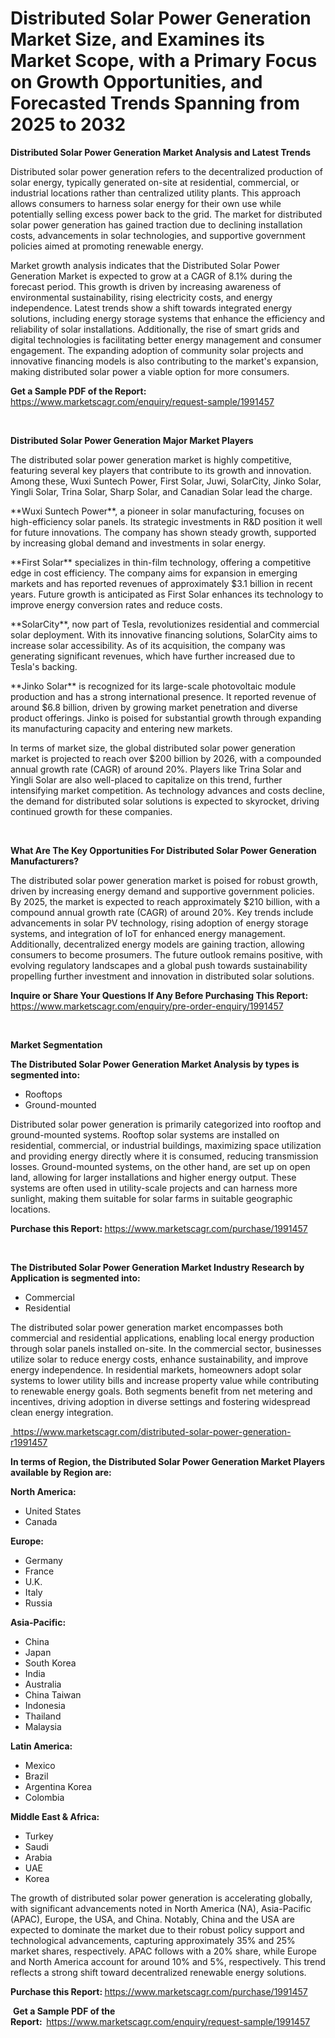 <p><h1>Distributed Solar Power Generation Market Size, and Examines its Market Scope, with a Primary Focus on Growth Opportunities, and Forecasted Trends Spanning from 2025 to 2032</h1></p><p><strong>Distributed Solar Power Generation Market Analysis and Latest Trends</strong></p>
<p><p>Distributed solar power generation refers to the decentralized production of solar energy, typically generated on-site at residential, commercial, or industrial locations rather than centralized utility plants. This approach allows consumers to harness solar energy for their own use while potentially selling excess power back to the grid. The market for distributed solar power generation has gained traction due to declining installation costs, advancements in solar technologies, and supportive government policies aimed at promoting renewable energy.</p><p>Market growth analysis indicates that the Distributed Solar Power Generation Market is expected to grow at a CAGR of 8.1% during the forecast period. This growth is driven by increasing awareness of environmental sustainability, rising electricity costs, and energy independence. Latest trends show a shift towards integrated energy solutions, including energy storage systems that enhance the efficiency and reliability of solar installations. Additionally, the rise of smart grids and digital technologies is facilitating better energy management and consumer engagement. The expanding adoption of community solar projects and innovative financing models is also contributing to the market's expansion, making distributed solar power a viable option for more consumers.</p></p>
<p><strong>Get a Sample PDF of the Report:&nbsp;</strong> <a href="https://www.marketscagr.com/enquiry/request-sample/1991457?utm_campaign=1932&utm_medium=2&utm_source=Github&utm_content=ia&utm_term=16042025&utm_id=distributed-solar-power-generation">https://www.marketscagr.com/enquiry/request-sample/1991457</a></p>
<p>&nbsp;</p>
<p><strong>Distributed Solar Power Generation Major Market Players</strong></p>
<p><p>The distributed solar power generation market is highly competitive, featuring several key players that contribute to its growth and innovation. Among these, Wuxi Suntech Power, First Solar, Juwi, SolarCity, Jinko Solar, Yingli Solar, Trina Solar, Sharp Solar, and Canadian Solar lead the charge.</p><p>**Wuxi Suntech Power**, a pioneer in solar manufacturing, focuses on high-efficiency solar panels. Its strategic investments in R&D position it well for future innovations. The company has shown steady growth, supported by increasing global demand and investments in solar energy.</p><p>**First Solar** specializes in thin-film technology, offering a competitive edge in cost efficiency. The company aims for expansion in emerging markets and has reported revenues of approximately $3.1 billion in recent years. Future growth is anticipated as First Solar enhances its technology to improve energy conversion rates and reduce costs.</p><p>**SolarCity**, now part of Tesla, revolutionizes residential and commercial solar deployment. With its innovative financing solutions, SolarCity aims to increase solar accessibility. As of its acquisition, the company was generating significant revenues, which have further increased due to Tesla's backing.</p><p>**Jinko Solar** is recognized for its large-scale photovoltaic module production and has a strong international presence. It reported revenue of around $6.8 billion, driven by growing market penetration and diverse product offerings. Jinko is poised for substantial growth through expanding its manufacturing capacity and entering new markets.</p><p>In terms of market size, the global distributed solar power generation market is projected to reach over $200 billion by 2026, with a compounded annual growth rate (CAGR) of around 20%. Players like Trina Solar and Yingli Solar are also well-placed to capitalize on this trend, further intensifying market competition. As technology advances and costs decline, the demand for distributed solar solutions is expected to skyrocket, driving continued growth for these companies.</p></p>
<p>&nbsp;</p>
<p><strong>What Are The Key Opportunities For Distributed Solar Power Generation Manufacturers?</strong></p>
<p><p>The distributed solar power generation market is poised for robust growth, driven by increasing energy demand and supportive government policies. By 2025, the market is expected to reach approximately $210 billion, with a compound annual growth rate (CAGR) of around 20%. Key trends include advancements in solar PV technology, rising adoption of energy storage systems, and integration of IoT for enhanced energy management. Additionally, decentralized energy models are gaining traction, allowing consumers to become prosumers. The future outlook remains positive, with evolving regulatory landscapes and a global push towards sustainability propelling further investment and innovation in distributed solar solutions.</p></p>
<p><strong>Inquire or Share Your Questions If Any Before Purchasing This Report:</strong> <a href="https://www.marketscagr.com/enquiry/pre-order-enquiry/1991457?utm_campaign=1932&utm_medium=2&utm_source=Github&utm_content=ia&utm_term=16042025&utm_id=distributed-solar-power-generation">https://www.marketscagr.com/enquiry/pre-order-enquiry/1991457</a></p>
<p>&nbsp;</p>
<p><strong>Market Segmentation</strong></p>
<p><strong>The Distributed Solar Power Generation Market Analysis by types is segmented into:</strong></p>
<p><ul><li>Rooftops</li><li>Ground-mounted</li></ul></p>
<p><p>Distributed solar power generation is primarily categorized into rooftop and ground-mounted systems. Rooftop solar systems are installed on residential, commercial, or industrial buildings, maximizing space utilization and providing energy directly where it is consumed, reducing transmission losses. Ground-mounted systems, on the other hand, are set up on open land, allowing for larger installations and higher energy output. These systems are often used in utility-scale projects and can harness more sunlight, making them suitable for solar farms in suitable geographic locations.</p></p>
<p><strong>Purchase this Report:&nbsp;</strong><a href="https://www.marketscagr.com/purchase/1991457?utm_campaign=1932&utm_medium=2&utm_source=Github&utm_content=ia&utm_term=16042025&utm_id=distributed-solar-power-generation">https://www.marketscagr.com/purchase/1991457</a></p>
<p>&nbsp;</p>
<p><strong>The Distributed Solar Power Generation Market Industry Research by Application is segmented into:</strong></p>
<p><ul><li>Commercial</li><li>Residential</li></ul></p>
<p><p>The distributed solar power generation market encompasses both commercial and residential applications, enabling local energy production through solar panels installed on-site. In the commercial sector, businesses utilize solar to reduce energy costs, enhance sustainability, and improve energy independence. In residential markets, homeowners adopt solar systems to lower utility bills and increase property value while contributing to renewable energy goals. Both segments benefit from net metering and incentives, driving adoption in diverse settings and fostering widespread clean energy integration.</p></p>
<p><a href="https://www.marketscagr.com/distributed-solar-power-generation-r1991457?utm_campaign=1932&utm_medium=2&utm_source=Github&utm_content=ia&utm_term=16042025&utm_id=distributed-solar-power-generation">&nbsp;https://www.marketscagr.com/distributed-solar-power-generation-r1991457</a></p>
<p><strong>In terms of Region, the Distributed Solar Power Generation Market Players available by Region are:</strong></p>
<p>
    <p> <strong> North America: </strong>
        <ul>
            <li>United States</li>
            <li>Canada</li>
        </ul>
        </p> 
    <p> <strong> Europe: </strong>
        <ul>
            <li>Germany</li>
            <li>France</li>
            <li>U.K.</li>
            <li>Italy</li>
            <li>Russia</li>
        </ul>
        </p> 
    <p> <strong> Asia-Pacific: </strong>
        <ul>
            <li>China</li>
            <li>Japan</li>
            <li>South Korea</li>
            <li>India</li>
            <li>Australia</li>
            <li>China Taiwan</li>
            <li>Indonesia</li>
            <li>Thailand</li>
            <li>Malaysia</li>
        </ul>
        </p> 
    <p> <strong> Latin America: </strong>
        <ul>
            <li>Mexico</li>
            <li>Brazil</li>
            <li>Argentina Korea</li>
            <li>Colombia</li>
        </ul>
        </p> 
    <p> <strong> Middle East & Africa: </strong>
        <ul>
            <li>Turkey</li>
            <li>Saudi</li>
            <li>Arabia</li>
            <li>UAE</li>
            <li>Korea</li>
        </ul>
    </p>
    </p>
<p><p>The growth of distributed solar power generation is accelerating globally, with significant advancements noted in North America (NA), Asia-Pacific (APAC), Europe, the USA, and China. Notably, China and the USA are expected to dominate the market due to their robust policy support and technological advancements, capturing approximately 35% and 25% market shares, respectively. APAC follows with a 20% share, while Europe and North America account for around 10% and 5%, respectively. This trend reflects a strong shift toward decentralized renewable energy solutions.</p></p>
<p><strong>Purchase this Report: </strong><a href="https://www.marketscagr.com/purchase/1991457?utm_campaign=1932&utm_medium=2&utm_source=Github&utm_content=ia&utm_term=16042025&utm_id=distributed-solar-power-generation">https://www.marketscagr.com/purchase/1991457</a></p>
<p>&nbsp;<strong>Get a Sample PDF of the Report:&nbsp;&nbsp;</strong><a href="https://www.marketscagr.com/enquiry/request-sample/1991457?utm_campaign=1932&utm_medium=2&utm_source=Github&utm_content=ia&utm_term=16042025&utm_id=distributed-solar-power-generation">https://www.marketscagr.com/enquiry/request-sample/1991457</a></p>
<p><strong></strong></p>
<p><p></p><p></p><p></p></p>